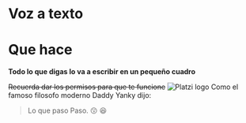 # Voz a texto
# Que hace

**Todo lo que digas lo va a escribir en un pequeño cuadro**

~~Recuerda dar los permisos para que te funcione~~
![Platzi logo]( https://static.platzi.com/static/css/logo.a76b2a87162b3b46529c30d1cb91ccc6.png)
Como el famoso filosofo moderno Daddy Yanky dijo:
> Lo que paso
> Paso.
:kissing:
:laughing:
